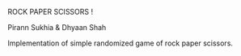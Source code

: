 ROCK PAPER SCISSORS !

Pirann Sukhia & Dhyaan Shah

Implementation of simple randomized game of rock paper scissors.
